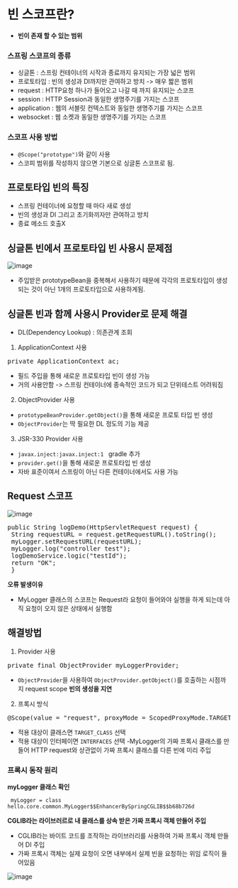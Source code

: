# 빈 스코프란?
- **빈이 존재 할 수 있는 범위**

### 스프링 스코프의 종류
- 싱글톤 : 스프링 컨테이너의 시작과 종료까지 유지되는 가장 넓은 범위
- 프로토타입 : 빈의 생성과 DI까지만 관여하고 방치 -> 매우 짧은 범위
- request : HTTP요청 하나가 들어오고 나갈 때 까지 유지되는 스코프
- session : HTTP Session과 동일한 생명주기를 가지는 스코프
- application : 웹의 서블릿 컨텍스트와 동일한 생명주기를 가지는 스코프
- websocket : 웹 소켓과 동일한 생명주기를 가지는 스코프

### 스코프 사용 방법 
- ```@Scope("prototype")```와 같이 사용
- 스코피 범위를 작성하지 않으면 기본으로 싱글톤 스코프로 됨.

## 프로토타입 빈의 특징
- 스프링 컨테이너에 요청할 때 마다 새로 생성
- 빈의 생성과 DI 그리고 초기화끼자만 관여하고 방치
- 종료 메소드 호출X

## 싱글톤 빈에서 프로토타입 빈 사용시 문제점

![image](https://user-images.githubusercontent.com/59104703/167069273-8623dbfd-20d6-4bad-96ca-d8c2c7288453.png)

- 주입받은 prototypeBean을 중복해서 사용하기 때문에 각각의 프로토타입이 생성되는 것이 아닌 1개의 프로토타입으로 사용하게됨.

## 싱글톤 빈과 함께 사용시 Provider로 문제 해결
- DL(Dependency Lookup) : 의존관계 조회

1. ApplicationContext 사용
<pre>
private ApplicationContext ac;
</pre>
- 필드 주입을 통해 새로운 프로토타입 빈이 생성 가능
- 거의 사용안함 -> 스프링 컨테이너에 종속적인 코드가 되고 단위테스트 어려워짐

2. ObjectProvider 사용
- ```prototypeBeanProvider.getObject()```을 통해 새로운 프로토 타입 빈 생성
- ```ObjectProvider```는 딱 필요한 DL 정도의 기능 제공

3. JSR-330 Provider 사용
- ```javax.inject:javax.inject:1 ``` gradle 추가
- ```provider.get()```을 통해 새로운 프로토타입 빈 생성
- 자바 표준이여서 스프링이 아닌 다른 컨테이너에서도 사용 가능


## Request 스코프
![image](https://user-images.githubusercontent.com/59104703/167070782-09709076-406e-41c9-8c1c-6d50afd0e3b5.png)

<pre>
public String logDemo(HttpServletRequest request) {
 String requestURL = request.getRequestURL().toString();
 myLogger.setRequestURL(requestURL);
 myLogger.log("controller test");
 logDemoService.logic("testId");
 return "OK";
 }
</pre>
**오류 발생이유**
- MyLogger 클래스의 스코프는 Request라 요청이 들어와야 실행을 하게 되는데 아직 요청이 오지 않은 상태에서 실행함

## 해결방법
1. Provider 사용
<pre>
private final ObjectProvider<MyLogger> myLoggerProvider;
</pre>

- ```ObjectProvider```을 사용하여 ```ObjectProvider.getObject()```를 호출하는 시점까지 request scope __빈의 생성을 지연__

2. 프록시 방식
<pre>
@Scope(value = "request", proxyMode = ScopedProxyMode.TARGET_CLASS)
</pre>

- 적용 대상이 클래스면 ```TARGET_CLASS``` 선택
- 적용 대상이 인터페이면 ```INTERFACES``` 선택
-MyLogger의 가짜 프록시 클래스를 만들어 HTTP request와 상관없이 가짜 프록시 클래스를 다른 빈에 미리 주입

### 프록시 동작 원리
**myLogger 클래스 확인**

``` myLogger = class hello.core.common.MyLogger$$EnhancerBySpringCGLIB$$b68b726d```

  **CGLIB라는 라이브러르로 내 클래스를 상속 받은 가짜 프록시 객체 만들어 주입**
  - CGLIB라는 바이트 코드를 조작하는 라이브러리를 사용하여 가짜 프록시 객체 만들어 DI 주입
  - 가짜 프록시 객체는 실제 요청이 오면 내부에서 실제 빈을 요청하는 위임 로직이 들어있음
  
  ![image](https://user-images.githubusercontent.com/59104703/167084004-10d86115-e34d-4e31-88bc-6007603466e6.png)
